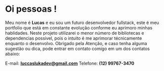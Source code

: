 # Oi pessoas ! 
Meu nome é <b>Lucas</b> e eu sou um futuro desenvolvedor fullstack, este é meu portfolio que está em constante evolução conforme eu aprimoro minhas hablidades.
Neste projeto utilizarei o menor número de bibliotecas e dependencias possivel, pois o intuito é me aprimorar técnicamente enquanto o desenvolvo.
Obrigado pela Atenção, e caso tenha alguma sugestão ou dica, pode entrar em contato comigo em um dos contatos abaixo: 

E-mail: <b>luccaslukadev@gmail.com</b>
Telefone: <b>(12) 99767-3470</b>

